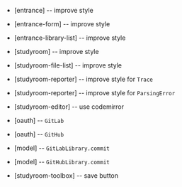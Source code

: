- [entrance] -- improve style
- [entrance-form] -- improve style
- [entrance-library-list] -- improve style

- [studyroom] -- improve style
- [studyroom-file-list] -- improve style
- [studyroom-reporter] -- improve style for `Trace`
- [studyroom-reporter] -- improve style for `ParsingError`

- [studyroom-editor] -- use codemirror

- [oauth] -- `GitLab`
- [oauth] -- `GitHub`

- [model] -- `GitLabLibrary.commit`
- [model] -- `GitHubLibrary.commit`

- [studyroom-toolbox] -- save button
